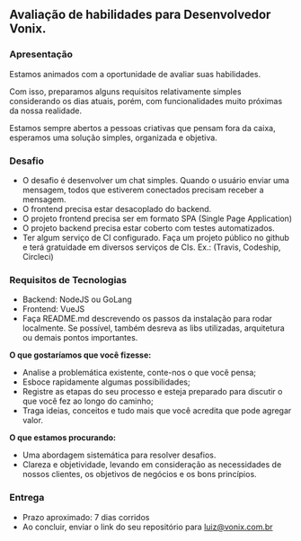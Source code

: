 ## Avaliação de habilidades para Desenvolvedor Vonix.

### Apresentação
Estamos animados com a oportunidade de avaliar suas habilidades.

Com isso, preparamos alguns requisitos relativamente simples considerando os dias atuais, porém, com funcionalidades muito próximas da nossa realidade.

Estamos sempre abertos a pessoas criativas que pensam fora da caixa, esperamos uma solução simples, organizada e objetiva.

### Desafio
- O desafio é desenvolver um chat simples. Quando o usuário enviar uma mensagem, todos que estiverem conectados precisam receber a mensagem.
- O frontend precisa estar desacoplado do backend.
- O projeto frontend precisa ser em formato SPA (Single Page Application)
- O projeto backend precisa estar coberto com testes automatizados.
- Ter algum serviço de CI configurado. Faça um projeto público no github e terá gratuidade em diversos serviços de CIs. Ex.: (Travis, Codeship, Circleci)

### Requisitos de Tecnologias
- Backend: NodeJS ou GoLang
- Frontend: VueJS
- Faça README.md descrevendo os passos da instalação para rodar localmente. Se possível, também desreva as libs utilizadas, arquitetura ou demais pontos importantes.

**O que gostaríamos que você fizesse:**
  - Analise a problemática existente, conte-nos o que você pensa;
  - Esboce rapidamente algumas possibilidades;
  - Registre as etapas do seu processo e esteja preparado para discutir o que você fez ao longo do caminho;
  - Traga ideias, conceitos e tudo mais que você acredita que pode agregar valor.

**O que estamos procurando:**
  - Uma abordagem sistemática para resolver desafios.
  - Clareza e objetividade, levando em consideração as necessidades de nossos clientes, os objetivos de negócios e os bons princípios.

### Entrega
- Prazo aproximado: 7 dias corridos
- Ao concluir, enviar o link do seu repositório para luiz@vonix.com.br
